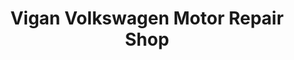 ---
title: "Vigan Volkswagen Motor Repair Shop"
url: /vigan/vigan-volkswagen-motor-repair-shop/
shop: car repair
---